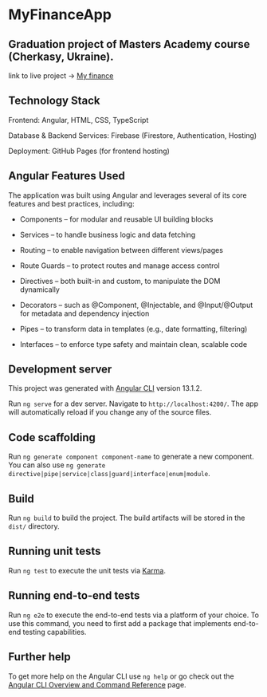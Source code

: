 # MyFinanceApp

## Graduation project of Masters Academy course (Cherkasy, Ukraine).

link to live project -> [My finance](https://dmitriykondaurov.github.io/MA-project/my-finance-app/dist/my-finance-app/)

## Technology Stack

Frontend: Angular, HTML, CSS, TypeScript

Database & Backend Services: Firebase (Firestore, Authentication, Hosting)

Deployment: GitHub Pages (for frontend hosting)

## Angular Features Used
The application was built using Angular and leverages several of its core features and best practices, including:

- Components – for modular and reusable UI building blocks

- Services – to handle business logic and data fetching

- Routing – to enable navigation between different views/pages

- Route Guards – to protect routes and manage access control

- Directives – both built-in and custom, to manipulate the DOM dynamically

- Decorators – such as @Component, @Injectable, and @Input/@Output for metadata and dependency injection

- Pipes – to transform data in templates (e.g., date formatting, filtering)

- Interfaces – to enforce type safety and maintain clean, scalable code

## Development server

This project was generated with [Angular CLI](https://github.com/angular/angular-cli) version 13.1.2.

Run `ng serve` for a dev server. Navigate to `http://localhost:4200/`. The app will automatically reload if you change any of the source files.

## Code scaffolding

Run `ng generate component component-name` to generate a new component. You can also use `ng generate directive|pipe|service|class|guard|interface|enum|module`.

## Build

Run `ng build` to build the project. The build artifacts will be stored in the `dist/` directory.

## Running unit tests

Run `ng test` to execute the unit tests via [Karma](https://karma-runner.github.io).

## Running end-to-end tests

Run `ng e2e` to execute the end-to-end tests via a platform of your choice. To use this command, you need to first add a package that implements end-to-end testing capabilities.

## Further help

To get more help on the Angular CLI use `ng help` or go check out the [Angular CLI Overview and Command Reference](https://angular.io/cli) page.
